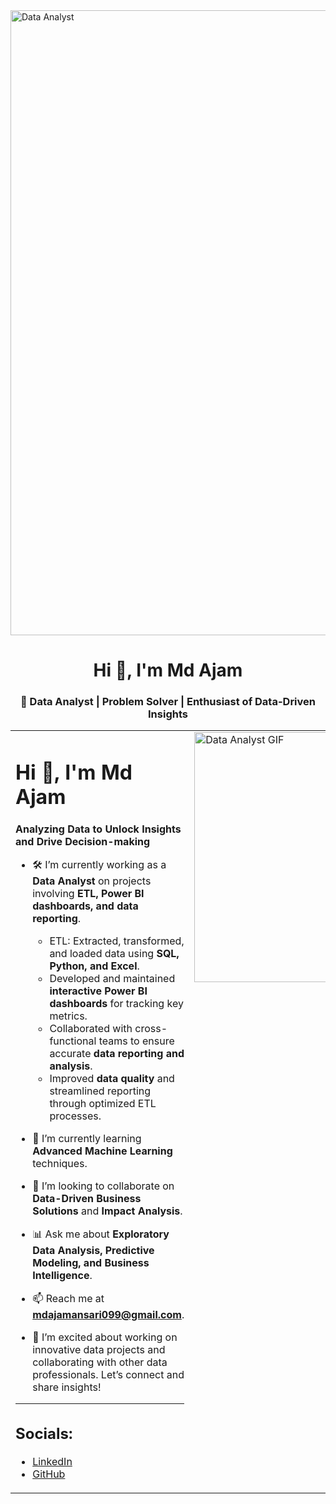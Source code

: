 <!-- MasterHead -->

  <img src="https://camo.githubusercontent.com/e36c8a07df1fe59109ac7a2619a198258c21e887fc0f800ed05d93d998e78897/68747470733a2f2f626c6f672e696d617274696375732e6f72672f77702d636f6e74656e742f75706c6f6164732f323031392f30352f64616f6e6c696e652e676966" alt="Data Analyst" width="1000"/>


<h1 align="center">Hi 👋, I'm Md Ajam</h1>
<h3 align="center">🚀 Data Analyst | Problem Solver | Enthusiast of Data-Driven Insights</h3>

<table>
<tr>
<td valign="top">

# Hi 👋, I'm Md Ajam

**Analyzing Data to Unlock Insights and Drive Decision-making**

- 🛠️ I’m currently working as a **Data Analyst** on projects involving **ETL, Power BI dashboards, and data reporting**.
  - ETL: Extracted, transformed, and loaded data using **SQL, Python, and Excel**.
  - Developed and maintained **interactive Power BI dashboards** for tracking key metrics.
  - Collaborated with cross-functional teams to ensure accurate **data reporting and analysis**.
  - Improved **data quality** and streamlined reporting through optimized ETL processes.

- 🚀 I’m currently learning **Advanced Machine Learning** techniques.

- 🤝 I’m looking to collaborate on **Data-Driven Business Solutions** and **Impact Analysis**.

- 📊 Ask me about **Exploratory Data Analysis, Predictive Modeling, and Business Intelligence**.

- 📫 Reach me at **mdajamansari099@gmail.com**.

- 🌟 I’m excited about working on innovative data projects and collaborating with other data professionals. Let’s connect and share insights!  

---

## Socials:

- [LinkedIn](https://www.linkedin.com/in/mdajam/)
- [GitHub](https://github.com/MdAjams)

</td>
<td valign="top">
  <img src="https://camo.githubusercontent.com/19287d182818e56ea9fe597a42c15b5d377c79cb3c780285cf6c9176d94bc6bb/68747470733a2f2f6d656469612e67697068792e636f6d2f6d656469612f76312e59326c6b505463354d4749334e6a45784d5455334d324e6b59544978596a68694f5467794d3251314e575a694d5755304f545131597a677a4f4745344d6a67784d5455784d695a6c634431324d563970626e526c636d35686246396e61575a7a583264705a6b6c6b4a6d4e305057632f7167515567674143335066763638377150432f67697068792e676966" alt="Data Analyst GIF" width="400"/>
</td>
</tr>
</table>
